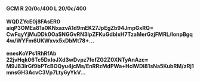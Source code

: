 #### GCM R 20/0c/400 L 20/0c/400
**WQDZYcE0j8FAsER0**<br/>**aiqP3OMEa81a0KNxazvA1d9mEK27JpEgZb94JmpGxRQ=**<br/>**CwFqyYjMuDDk0OaSNGGvRN3lpZFKuGdblxH7TzaMerGzjFMRL/IonpBgq4w/WYFm6UKWxvx5xDbMt78+...**<br/><br/>
**enesKoYPs1RhRfAb**<br/>**22jvHqk06Tc5DxIoJXd3wDvpz7fefZG2Z0XNTyAnAzc=**<br/>**M9J83lrGf9bPTcBOQyu4jcMs/EnRRzMdPWa+HclWDl81sNa5KubRM/zRj1mnsGH3AcvC3Vp7Lty6yYkV...**